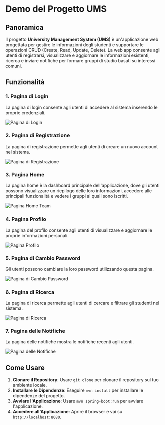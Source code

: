 # Demo del Progetto UMS

## Panoramica

Il progetto **University Management System (UMS)** è un'applicazione web progettata per gestire le informazioni degli studenti e supportare le operazioni CRUD (Create, Read, Update, Delete). La web app consente agli utenti di registrarsi, visualizzare e aggiornare le informazioni esistenti, ricerca e inviare notifiche per formare gruppi di studio basati su interessi comuni.

## Funzionalità

### 1. Pagina di Login

La pagina di login consente agli utenti di accedere al sistema inserendo le proprie credenziali.

![Pagina di Login](https://github.com/arashabe/ums/blob/main/images/login-page.JPG)

### 2. Pagina di Registrazione

La pagina di registrazione permette agli utenti di creare un nuovo account nel sistema.

![Pagina di Registrazione](https://github.com/arashabe/ums/blob/main/images/registration-page.JPG)

### 3. Pagina Home

La pagina home è la dashboard principale dell'applicazione, dove gli utenti possono visualizzare un riepilogo delle loro informazioni, accedere alle principali funzionalità e vedere i gruppi ai quali sono iscritti.

![Pagina Home Team](https://github.com/arashabe/ums/blob/main/images/index-page.JPG)

### 4. Pagina Profilo

La pagina del profilo consente agli utenti di visualizzare e aggiornare le proprie informazioni personali.

![Pagina Profilo](https://github.com/arashabe/ums/blob/main/images/profile-page.JPG)

### 5. Pagina di Cambio Password

Gli utenti possono cambiare la loro password utilizzando questa pagina.

![Pagina di Cambio Password](https://github.com/arashabe/ums/blob/main/images/change-password-page.JPG)

### 6. Pagina di Ricerca

La pagina di ricerca permette agli utenti di cercare e filtrare gli studenti nel sistema.

![Pagina di Ricerca](https://github.com/arashabe/ums/blob/main/images/search-page.JPG)

### 7. Pagina delle Notifiche

La pagina delle notifiche mostra le notifiche recenti agli utenti.

![Pagina delle Notifiche](https://github.com/arashabe/ums/blob/main/images/notifications-page.JPG)

## Come Usare

1. **Clonare il Repository**: Usare `git clone` per clonare il repository sul tuo ambiente locale.
2. **Installare le Dipendenze**: Eseguire `mvn install` per installare le dipendenze del progetto.
3. **Avviare l'Applicazione**: Usare `mvn spring-boot:run` per avviare l'applicazione.
4. **Accedere all'Applicazione**: Aprire il browser e vai su `http://localhost:8080`.





